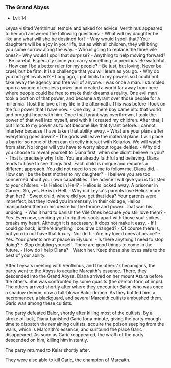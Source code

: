 ### The Grand Abyss

- Lvl: 14

Leysa visited Verithinus' temple and asked for advice. Verithinus appeared to her and answered the following questions:
	- What will my daughter be like and what will she be destined for?
		- Why would I spoil that? Your daughters will be a joy in your life, but as with all children, they will bring you some sorrow along the way.
	- Who is going to replace the three vile ones?
		- Why would I spoil that surprise?
	- Anything to help moving forward?
		- Be careful. Especially since you carry something so precious. Be watchful. 
	- How can I be a better ruler for my people?
		- Be just, but loving. Never be cruel, but be firm. It is a challenge that you will learn as you go.
	- Why do you not get involved?
		- Long ago, I put limits to my powers so I could not take away the agency and free will of anyone. I was once a man. I stumbled upon a source of endless power and created a world far away from here where people could be free to make their dreams a reality. One evil man took a portion of that power, and became a tyrant over those people for a millennia. I lost the love of my life in the aftermath. This was before I took on the full power that I have now.
		- One day, a mere boy came into that world and brought hope with him. Once that tyrant was overthrown, I took the power of that well into myself, and with it I created my children. After that, I put limits to my power as to not become like that tyrant before. I cannot interfere because I have taken that ability away.
	- What are your plans after everything goes down?
		- The gods will leave the material plane. I will place a barrier so none of them can directly interact with Kelarios. We will watch from afar. No longer will you have to worry about rogue deities.
	- Why did you choose to reveal yourself to Diana first, when she didn’t believe in you?
		- That is precisely why I did. You are already faithful and believing. Diana tends to have to see things first. Each child is unique and requires a different approach. You did not need to see me to follow me. Diana did.
	- How can I be the best mother to my daughter?
		- I believe you are too concerned about your own capabilities. The advice I will give you is to listen to your children.
	- Is Helios in Hell?
		- Helios is locked away. A prisoner in Carceri. So, yes. He is in Hell.
	- Why did Leysa's parents love Helios more than her?
		- Sweet child, where did you get that idea? Your parents were imperfect, but they loved you immensely. In their old age, Helios manipulated them in his desire for the throne and power. That was his undoing.
	- Was it hard to banish the Vile Ones because you still love them?
		- Yes. Even now, sending you to rip their souls apart with those soul spikes, breaks my heart. Although it is necessary, it does not make it easy.
	- If I could go back, is there anything I could’ve changed?
		- Of course there is, but you do not have that luxury. Nor do I.
	- Are my loved ones at peace?
		- Yes. Your parents are at peace in Elysium.
	- Is there anything I need to stop doing?
		- Stop doubting yourself. There are good things to come in the future.
	- How do I help Diana?
		- Watch her. Keep those she loves safe to the best of your ability.

After Leysa's meeting with Verithinus, and the others' shenanigans, the party went to the Abyss to acquire Marcaith's essence. There, they descended into the Grand Abyss. Diana arrived on her mount Azura before the others. She was confronted by some quasits (the demon form of imps). The others arrived shortly after where they encounter Balor, who was once a shadow demon, now a full-blown Balor demon. As they battled him, a necromancer, a blackguard, and several Marcaith cultists ambushed them. Garic was among these cultists.

The party defeated Balor, shortly after killing most of the cultists. By a stroke of luck, Diana banished Garic for a minute, giving the party enough time to dispatch the remaining cultists, acquire the poison seeping from the walls, which is Marcaith's essence, and surround the place Garic disappeared. As soon as Garic reappeared, the wrath of the party descended on him, killing him instantly.

The party returned to Kelar shortly after.

They were also able to kill Garic, the champion of Marcaith.